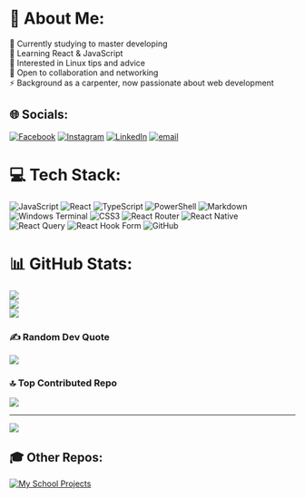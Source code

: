 # 💫 About Me:
🔭 Currently studying to master developing<br>🌱 Learning React & JavaScript<br>🤝 Interested in Linux tips and advice<br>💬 Open to collaboration and networking<br>⚡ Background as a carpenter, now passionate about web development<br>




## 🌐 Socials:
[![Facebook](https://img.shields.io/badge/Facebook-%231877F2.svg?logo=Facebook&logoColor=white)](https://facebook.com/Tmlssn) [![Instagram](https://img.shields.io/badge/Instagram-%23E4405F.svg?logo=Instagram&logoColor=white)](https://instagram.com/Tomlarssons) [![LinkedIn](https://img.shields.io/badge/LinkedIn-%230077B5.svg?logo=linkedin&logoColor=white)](https://linkedin.com/in/Tmlsn) [![email](https://img.shields.io/badge/Email-D14836?logo=gmail&logoColor=white)](mailto:Tmlsn@hotmail.com) 

# 💻 Tech Stack:
![JavaScript](https://img.shields.io/badge/javascript-%23323330.svg?style=for-the-badge&logo=javascript&logoColor=%23F7DF1E) ![React](https://img.shields.io/badge/react-%2320232a.svg?style=for-the-badge&logo=react&logoColor=%2361DAFB) ![TypeScript](https://img.shields.io/badge/typescript-%23007ACC.svg?style=for-the-badge&logo=typescript&logoColor=white) ![PowerShell](https://img.shields.io/badge/PowerShell-%235391FE.svg?style=for-the-badge&logo=powershell&logoColor=white) ![Markdown](https://img.shields.io/badge/markdown-%23000000.svg?style=for-the-badge&logo=markdown&logoColor=white) ![Windows Terminal](https://img.shields.io/badge/Windows%20Terminal-%234D4D4D.svg?style=for-the-badge&logo=windows-terminal&logoColor=white) ![CSS3](https://img.shields.io/badge/css3-%231572B6.svg?style=for-the-badge&logo=css3&logoColor=white) ![React Router](https://img.shields.io/badge/React_Router-CA4245?style=for-the-badge&logo=react-router&logoColor=white) ![React Native](https://img.shields.io/badge/react_native-%2320232a.svg?style=for-the-badge&logo=react&logoColor=%2361DAFB) ![React Query](https://img.shields.io/badge/-React%20Query-FF4154?style=for-the-badge&logo=react%20query&logoColor=white) ![React Hook Form](https://img.shields.io/badge/React%20Hook%20Form-%23EC5990.svg?style=for-the-badge&logo=reacthookform&logoColor=white) ![GitHub](https://img.shields.io/badge/github-%23121011.svg?style=for-the-badge&logo=github&logoColor=white)
# 📊 GitHub Stats:
![](https://github-readme-stats.vercel.app/api?username=tombenrex&theme=synthwave&hide_border=false&include_all_commits=true&count_private=true)<br/>
![](https://nirzak-streak-stats.vercel.app/?user=tombenrex&theme=synthwave&hide_border=false)<br/>
![](https://github-readme-stats.vercel.app/api/top-langs/?username=tombenrex&theme=synthwave&hide_border=false&include_all_commits=true&count_private=true&layout=compact)

### ✍️ Random Dev Quote
![](https://quotes-github-readme.vercel.app/api?type=horizontal&theme=radical)

### 🔝 Top Contributed Repo
![](https://github-contributor-stats.vercel.app/api?username=tombenrex&limit=5&theme=dark&combine_all_yearly_contributions=true)

---
[![](https://visitcount.itsvg.in/api?id=tombenrex&icon=0&color=0)](https://visitcount.itsvg.in)

## 🎓 Other Repos:
[![My School Projects](https://img.shields.io/badge/School_Projects-181717?style=for-the-badge&logo=github&logoColor=white)](https://github.com/boras-frontend-react)
